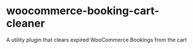 # woocommerce-booking-cart-cleaner
A utility plugin that clears expired WooCommerce Bookings from the cart
